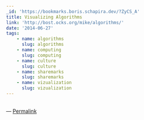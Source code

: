 ```yaml
---
_id: 'https://bookmarks.boris.schapira.dev/?ZyCS_A'
title: Visualizing Algorithms
link: 'http://bost.ocks.org/mike/algorithms/'
date: '2014-06-27'
tags:
    - name: algorithms
      slug: algorithms
    - name: computing
      slug: computing
    - name: culture
      slug: culture
    - name: sharemarks
      slug: sharemarks
    - name: vizualization
      slug: vizualization
---
```


<br>&#8212;
<a href="https://bookmarks.boris.schapira.dev/?ZyCS_A" title="Permalink">Permalink</a>
